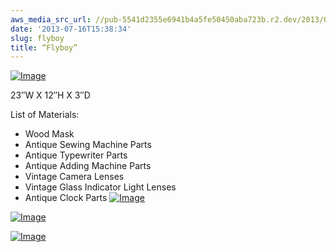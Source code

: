 ```yaml
---
aws_media_src_url: //pub-5541d2355e6941b4a5fe50450aba723b.r2.dev/2013/07/flyboy-close21.jpg
date: '2013-07-16T15:38:34'
slug: flyboy
title: “Flyboy”
---
```


 [![Image](//pub-5541d2355e6941b4a5fe50450aba723b.r2.dev/2013/07/flyboy-close21.jpg?w=487)](//pub-5541d2355e6941b4a5fe50450aba723b.r2.dev/2013/07/flyboy-close21.jpg)

 23″W X 12″H X 3″D

 List of Materials:

  * Wood Mask
 * Antique Sewing Machine Parts
 * Antique Typewriter Parts
 * Antique Adding Machine Parts
 * Vintage Camera Lenses
 * Vintage Glass Indicator Light Lenses
 * Antique Clock Parts
  [![Image](//pub-5541d2355e6941b4a5fe50450aba723b.r2.dev/2013/07/flyboy.jpg?w=487)](//pub-5541d2355e6941b4a5fe50450aba723b.r2.dev/2013/07/flyboy.jpg)

 [![Image](//pub-5541d2355e6941b4a5fe50450aba723b.r2.dev/2013/07/flyboy-closer1.jpg?w=487)](//pub-5541d2355e6941b4a5fe50450aba723b.r2.dev/2013/07/flyboy-closer1.jpg)

 [![Image](//pub-5541d2355e6941b4a5fe50450aba723b.r2.dev/2013/07/flyboy-close1.jpg?w=487)](//pub-5541d2355e6941b4a5fe50450aba723b.r2.dev/2013/07/flyboy-close1.jpg)